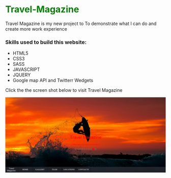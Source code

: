 <h1 style="color:green;"> Travel-Magazine</h1>

Travel Magazine is my new project to To demonstrate what I can do and create more work experience 

<h3> Skills used to build this website: </h3>
<ul>
<li> HTML5 </li>
<li> CSS3 </li>
<li> SASS </li>
<li> JAVASCRIPT </li>
<li> JQUERY </li>
<li> Google map API and Twitterr Wedgets </li>
</ul>


<p>Click the the screen shot below to visit Travel Magazine </p>
<a href = "http://217.199.187.67/travelmagazine.com/"  target = "_blank"><img src = "images/travelmagazine3.png"> </a>


